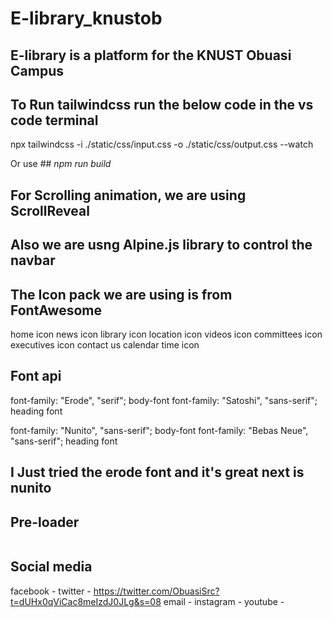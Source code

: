 # E-library_knustob
## E-library is a platform for the KNUST Obuasi Campus

## To Run tailwindcss run the below code in the vs code terminal
npx tailwindcss -i ./static/css/input.css -o ./static/css/output.css --watch

Or use ## *npm run build*

## For Scrolling animation, we are using ScrollReveal
<script src="https://unpkg.com/scrollreveal@4.0.0/dist/scrollreveal.min.js"></script>

##  Also we are usng Alpine.js library to control the navbar
<script defer src="https://unpkg.com/alpinejs@3.10.3/dist/cdn.min.js"></script>

## The Icon pack we are using is from FontAwesome
<script src="https://kit.fontawesome.com/a04dfe1eb8.js" crossorigin="anonymous"></script>


<!-- ICONS -->
home icon <i class="fa-solid fa-house"></i>
news icon <i class="fa-solid fa-newspaper"></i>
library icon <i class="fa-solid fa-book"></i>
location icon <i class="fa-solid fa-location-dot"></i>
videos icon <i class="fa-solid fa-video"></i>
committees icon <i class="fa-solid fa-people-group"></i>
executives icon <i class="fa-solid fa-user"></i>
contact us <i class="fa-solid fa-messages"></i>
calendar<i class="fa-solid fa-calendar-days"></i>
<i class="fa-solid fa-calendar"></i>
time icon <i class="fa-solid fa-clock"></i>


## Font api
<link href="https://api.fontshare.com/v2/css?f[]=erode@300,500,400&f[]=satoshi@900,700,300,901&display=swap" rel="stylesheet">
font-family: "Erode", "serif"; body-font
font-family: "Satoshi", "sans-serif"; heading font


<link href="https://api.fontshare.com/v2/css?f[]=nunito@600,400&f[]=bebas-neue@400&display=swap" rel="stylesheet">

font-family: "Nunito", "sans-serif"; body-font
font-family: "Bebas Neue", "sans-serif"; heading font

## I Just tried the erode font and it's great next is nunito

## Pre-loader
 <div class="wrapper">
    <div class="loader">
      <img src="../../static/img/src.png" alt="">
    </div>
  </div>


  ## Social media
  facebook -
  twitter - https://twitter.com/ObuasiSrc?t=dUHx0qViCac8meIzdJ0JLg&s=08
  email -
  instagram -
  youtube - 
